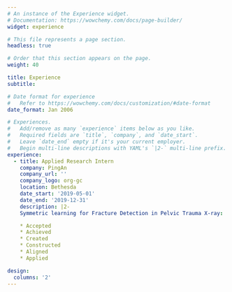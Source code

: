 ```yaml
---
# An instance of the Experience widget.
# Documentation: https://wowchemy.com/docs/page-builder/
widget: experience

# This file represents a page section.
headless: true

# Order that this section appears on the page.
weight: 40

title: Experience
subtitle:

# Date format for experience
#   Refer to https://wowchemy.com/docs/customization/#date-format
date_format: Jan 2006

# Experiences.
#   Add/remove as many `experience` items below as you like.
#   Required fields are `title`, `company`, and `date_start`.
#   Leave `date_end` empty if it's your current employer.
#   Begin multi-line descriptions with YAML's `|2-` multi-line prefix.
experience:
  - title: Applied Research Intern
    company: PingAn
    company_url: ''
    company_logo: org-gc
    location: Bethesda
    date_start: '2019-05-01'
    date_end: '2019-12-31'
    description: |2-
    Symmetric learning for Fracture Detection in Pelvic Trauma X-ray:

    * Accepted 
    * Achieved 
    * Created 
    * Constructed 
    * Aligned 
    * Applied

design:
  columns: '2'
---
```

